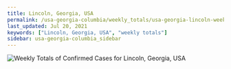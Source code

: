 ```yaml
---
title: Lincoln, Georgia, USA
permalink: /usa-georgia-columbia/weekly_totals/usa-georgia-lincoln-weekly_totals.html
last_updated: Jul 20, 2021
keywords: ["Lincoln, Georgia, USA", "weekly totals"]
sidebar: usa-georgia-columbia_sidebar
---
```


![Weekly Totals of Confirmed Cases for Lincoln, Georgia, USA](/covid_tracker/images/graphs/usa-georgia-lincoln-weekly_totals_graph.png)
